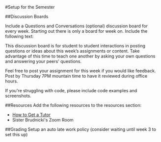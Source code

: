 #Setup for the Semester

##Discussion Boards

Include a Questions and Conversations (optional) discussion board for every week. Starting out there is only a board for week on. Include the following text:

This discussion board is for student to student interactions in posting questions or ideas  about this week’s assignments or content. Take advantage of this time to teach one another by asking your own questions and answering your peers' questions.

Feel free to post your assignment for this week if you would like feedback. Post by Thursday 7PM mountain time to have it reviewed during office hours.

If you're struggling with code, please include code examples and screenshots.

##Resources
Add the following resources to the resources section:

- [How to Get a Tutor](https://video.byui.edu/media/PC+I-Plan+Tutor+Sign-up+Tutorial/0_43d3eldx)
- Sister Brudnicki's Zoom Room

##Grading
Setup an auto late work policy (consider waiting until week 3 to set this up)
